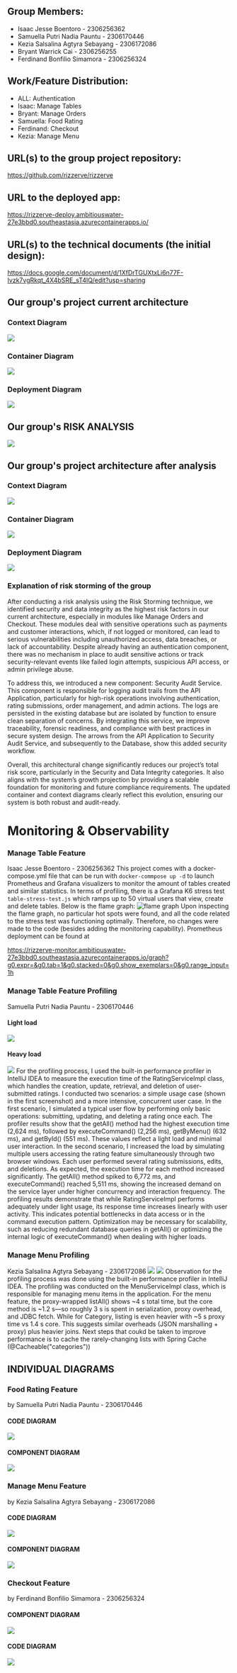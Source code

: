 ## Group Members:

- Isaac Jesse Boentoro - 2306256362
- Samuella Putri Nadia Pauntu - 2306170446
- Kezia Salsalina Agtyra Sebayang - 2306172086
- Bryant Warrick Cai - 2306256255
- Ferdinand Bonfilio Simamora - 2306256324


## Work/Feature Distribution:
- ALL: Authentication
- Isaac: Manage Tables
- Bryant: Manage Orders
- Samuella: Food Rating
- Ferdinand: Checkout
- Kezia: Manage Menu

## URL(s) to the group project repository:
https://github.com/rizzerve/rizzerve

## URL to the deployed app:
https://rizzerve-deploy.ambitiouswater-27e3bbd0.southeastasia.azurecontainerapps.io/

## URL(s) to the technical documents (the initial design):
https://docs.google.com/document/d/1XfDrTGUXtxLi6n77F-Ivzk7vgRkqt_4X4bSRE_sT4IQ/edit?usp=sharing

## Our group's project current architecture

### Context Diagram

![](architectureDiagram/contextDiagram.png)

### Container Diagram

![](architectureDiagram/containerDiagram.png)

### Deployment Diagram

![](architectureDiagram/deploymentDiagram.png)

## Our group's RISK ANALYSIS 
![](architectureDiagram/riskanalysis.jpg)

## Our group's project architecture after analysis
### Context Diagram

![](architectureDiagram/ContextDiagramAfter.png)

### Container Diagram

![](architectureDiagram/ContainerDiagramAfter.png)

### Deployment Diagram

![](architectureDiagram/deploymentDiagram.png)

### Explanation of risk storming of the group
After conducting a risk analysis using the Risk Storming technique, we identified security and data integrity as the highest risk factors in our current architecture, especially in modules like Manage Orders and Checkout. These modules deal with sensitive operations such as payments and customer interactions, which, if not logged or monitored, can lead to serious vulnerabilities including unauthorized access, data breaches, or lack of accountability. Despite already having an authentication component, there was no mechanism in place to audit sensitive actions or track security-relevant events like failed login attempts, suspicious API access, or admin privilege abuse.

To address this, we introduced a new component: Security Audit Service. This component is responsible for logging audit trails from the API Application, particularly for high-risk operations involving authentication, rating submissions, order management, and admin actions. The logs are persisted in the existing database but are isolated by function to ensure clean separation of concerns. By integrating this service, we improve traceability, forensic readiness, and compliance with best practices in secure system design. The arrows from the API Application to Security Audit Service, and subsequently to the Database, show this added security workflow.

Overall, this architectural change significantly reduces our project’s total risk score, particularly in the Security and Data Integrity categories. It also aligns with the system’s growth projection by providing a scalable foundation for monitoring and future compliance requirements. The updated container and context diagrams clearly reflect this evolution, ensuring our system is both robust and audit-ready.

# Monitoring & Observability 
### Manage Table Feature
Isaac Jesse Boentoro - 2306256362
This project comes with a docker-compose.yml file that can be run with `docker-commpose up -d` to launch Prometheus and Grafana visualizers to monitor the amount of tables created and similar statistics. In terms of profiling, there is a Grafana K6 stress test `table-stress-test.js` which ramps up to 50 virtual users that view, create and delete tables. Below is the flame graph:
![flame graph](images/flamegraph.png)
Upon inspecting the flame graph, no particular hot spots were found, and all the code related to the stress test was functioning optimally. Therefore, no changes were made to the code (besides adding the monitoring capability). Prometheus deployment can be found at

https://rizzerve-monitor.ambitiouswater-27e3bbd0.southeastasia.azurecontainerapps.io/graph?g0.expr=&g0.tab=1&g0.stacked=0&g0.show_exemplars=0&g0.range_input=1h

### Manage Table Feature Profiling
Samuella Putri Nadia Pauntu - 2306170446

#### Light load
![](images/rating1profile.png)

#### Heavy load
![](images/rating2profile.png)
For the profiling process, I used the built-in performance profiler in IntelliJ IDEA to measure the execution time of the RatingServiceImpl class, which handles the creation, update, retrieval, and deletion of user-submitted ratings. I conducted two scenarios: a simple usage case (shown in the first screenshot) and a more intensive, concurrent user case. In the first scenario, I simulated a typical user flow by performing only basic operations: submitting, updating, and deleting a rating once each. The profiler results show that the getAll() method had the highest execution time (2,624 ms), followed by executeCommand() (2,256 ms), getByMenu() (632 ms), and getById() (551 ms). These values reflect a light load and minimal user interaction. In the second scenario, I increased the load by simulating multiple users accessing the rating feature simultaneously through two browser windows. Each user performed several rating submissions, edits, and deletions. As expected, the execution time for each method increased significantly. The getAll() method spiked to 6,772 ms, and executeCommand() reached 5,511 ms, showing the increased demand on the service layer under higher concurrency and interaction frequency. The profiling results demonstrate that while RatingServiceImpl performs adequately under light usage, its response time increases linearly with user activity. This indicates potential bottlenecks in data access or in the command execution pattern. Optimization may be necessary for scalability, such as reducing redundant database queries in getAll() or optimizing the internal logic of executeCommand() when dealing with higher loads.

### Manage Menu Profiling
Kezia Salsalina Agtyra Sebayang - 2306172086
![](images/profile1.png)
![](images/profile2.png)
Observation for the profiling process was done using the built-in performance profiler in IntelliJ IDEA. The profiling was conducted on the MenuServiceImpl class, which is responsible for managing menu items in the application. 
For the menu feature, the proxy-wrapped listAll() shows ~4 s total time, but the core method is ~1.2 s—so roughly 3 s is spent in serialization, proxy overhead, and JDBC fetch. While for Category, listing is even heavier with ~5 s proxy time vs 1.4 s core. This suggests similar overheads (JSON marshalling + proxy) plus heavier joins.
Next steps that coukd be taken to improve performance is to cache the rarely-changing lists with Spring Cache (@Cacheable("categories"))

## INDIVIDUAL DIAGRAMS
### Food Rating Feature
by Samuella Putri Nadia Pauntu - 2306170446

#### CODE DIAGRAM
![](architectureDiagram/foodratingCode.png)

#### COMPONENT DIAGRAM
![](architectureDiagram/componentRating.png)

### Manage Menu Feature
by Kezia Salsalina Agtyra Sebayang - 2306172086

#### CODE DIAGRAM
![](architectureDiagram/menuCode.png)

#### COMPONENT DIAGRAM
![](architectureDiagram/menucomponent.png)

### Checkout Feature
by Ferdinand Bonfilio Simamora - 2306256324

#### COMPONENT DIAGRAM
![](architectureDiagram/checkoutComponentDiagram.png)

#### CODE DIAGRAM
![](architectureDiagram/checkoutCodeDiagram.png)

